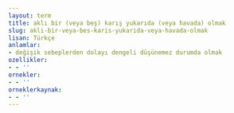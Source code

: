 ```yaml
---
layout: term
title: aklı bir (veya beş) karış yukarıda (veya havada) olmak
slug: akli-bir-veya-bes-karis-yukarida-veya-havada-olmak
lisan: Türkçe
anlamlar:
- değişik sebeplerden dolayı dengeli düşünemez durumda olmak
ozellikler:
- - ''
ornekler:
- - ''
orneklerkaynak:
- - ''
---
```

